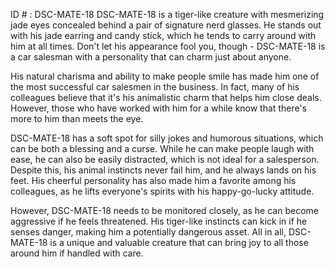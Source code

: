 ID # : DSC-MATE-18
DSC-MATE-18 is a tiger-like creature with mesmerizing jade eyes concealed behind a pair of signature nerd glasses. He stands out with his jade earring and candy stick, which he tends to carry around with him at all times. Don't let his appearance fool you, though - DSC-MATE-18 is a car salesman with a personality that can charm just about anyone.

His natural charisma and ability to make people smile has made him one of the most successful car salesmen in the business. In fact, many of his colleagues believe that it's his animalistic charm that helps him close deals. However, those who have worked with him for a while know that there's more to him than meets the eye.

DSC-MATE-18 has a soft spot for silly jokes and humorous situations, which can be both a blessing and a curse. While he can make people laugh with ease, he can also be easily distracted, which is not ideal for a salesperson. Despite this, his animal instincts never fail him, and he always lands on his feet. His cheerful personality has also made him a favorite among his colleagues, as he lifts everyone's spirits with his happy-go-lucky attitude.

However, DSC-MATE-18 needs to be monitored closely, as he can become aggressive if he feels threatened. His tiger-like instincts can kick in if he senses danger, making him a potentially dangerous asset. All in all, DSC-MATE-18 is a unique and valuable creature that can bring joy to all those around him if handled with care.